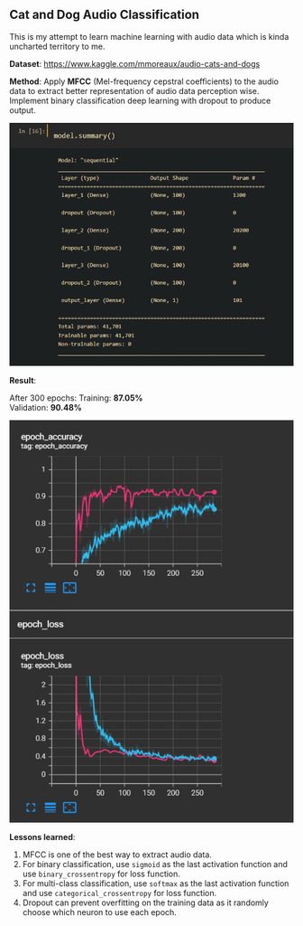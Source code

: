 ## Cat and Dog Audio Classification

This is my attempt to learn machine learning with audio data which is kinda uncharted territory to me.

**Dataset**: https://www.kaggle.com/mmoreaux/audio-cats-and-dogs

**Method**: Apply **MFCC** (Mel-frequency cepstral coefficients) to the audio data to extract better representation of audio data perception wise. Implement binary classification deep learning with dropout to produce output.

![](readme_images/model_summary.PNG)

**Result**: 

After 300 epochs:
Training: **87.05%** 	
Validation: **90.48%**

![](readme_images/training_graph.PNG)

**Lessons learned**:

1. MFCC is one of the best way to extract audio data.
2. For binary classification, use `sigmoid` as the last activation function and use `binary_crossentropy` for loss function.
3. For multi-class classification, use `softmax` as the last activation function and use `categorical_crossentropy` for loss function.
4. Dropout can prevent overfitting on the training data as it randomly choose which neuron to use each epoch.